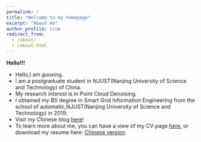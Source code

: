 ```yaml
---
permalink: /
title: "Welcome to my homepage"
excerpt: "About me"
author_profile: true
redirect_from: 
  - /about/
  - /about.html
---
```


**Hello!!!**  

* Hello,I am guoxing.
* I am a postgraduate student in NJUST(Nanjing University of Science and Technology) of China.
* My research interest is in Point Cloud Denoising.
* I obtained my BS degree in Smart Grid Information Engineering from the school of automatic,NJUST(Nanjing University of Science and Technology) in 2019.
* Visit my Chinese blog [here](https://blog.csdn.net/Meet_csdn)!
* To learn more about me, you can have a view of my CV page [here](https://gx-sun.github.io/cv/), 
	or download my resume here: [Chinese version](https://gx-sun.github.io/files/resume.pdf).



